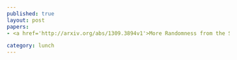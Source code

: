 ```yaml
---
published: true
layout: post
papers:
- <a href='http://arxiv.org/abs/1309.3894v1'>More Randomness from the Same Data, Bancal2013</a>

category: lunch
---
```

